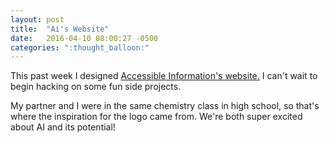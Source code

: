 ```yaml
---
layout: post
title:  "Ai's Website"
date:   2016-04-10 08:00:27 -0500
categories: ":thought_balloon:"
---
```


<p>This past week I designed <a href="http://davemuench.com/accessible-information">Accessible Information's website.</a> I can't wait to begin hacking on some fun side projects.</p> 

<p>My partner and I were in the same chemistry class in high school, so that's where the inspiration for the logo came from. We're both super excited about AI and its potential!</p>
